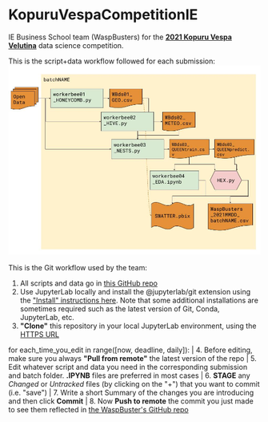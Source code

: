 # KopuruVespaCompetitionIE
IE Business School team (WaspBusters) for the [**2021 Kopuru Vespa Velutina**](https://kopuru.com/desafio/vespa-velutina/) data science competition.

This is the script+data workflow followed for each submission:
![WaspBusters workflow](https://github.com/IEwaspbusters/KopuruVespaCompetitionIE/raw/main/Competition_subs/Beeswax.jpg "THE BEESWAX is the glue that keeps it all together")

This is the Git workflow used by the team:
1. All scripts and data go in [this GitHub repo](https://github.com/IEwaspbusters/KopuruVespaCompetitionIE)
2. Use JupyterLab locally and install the @jupyterlab/git extension using the ["Install" instructions here](https://github.com/jupyterlab/jupyterlab-git). Note that some additional installations are sometimes required such as the latest version of Git, Conda, JupyterLab, etc.
3. **"Clone"** this repository in your local JupyterLab environment, using the [HTTPS URL](https://github.com/IEwaspbusters/KopuruVespaCompetitionIE.git)

for each_time_you_edit in range([now, deadline, daily]):
|   4. Before editing, make sure you always **"Pull from remote"** the latest version of the repo
|   5. Edit whatever script and data you need in the corresponding submission and batch folder. **.IPYNB** files are preferred in most cases
|   6. **STAGE** any _Changed_ or _Untracked_ files (by clicking on the "+") that you want to commit (i.e. "save")
|   7. Write a short Summary of the changes you are introducing and then click **Commit**
|   8. Now **Push to remote** the commit you just made to see them reflected in [the WaspBuster's GitHub repo](https://github.com/IEwaspbusters/KopuruVespaCompetitionIE)